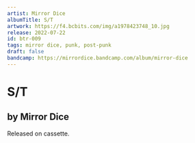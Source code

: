 ```yaml
---
artist: Mirror Dice
albumTitle: S/T
artwork: https://f4.bcbits.com/img/a1978423748_10.jpg
release: 2022-07-22
id: btr-009
tags: mirror dice, punk, post-punk
draft: false
bandcamp: https://mirrordice.bandcamp.com/album/mirror-dice
---
```


# S/T

## by Mirror Dice

Released on cassette.
